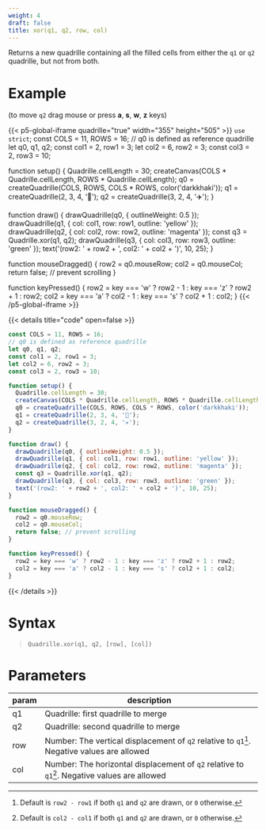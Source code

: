 ```yaml
---
weight: 4   
draft: false
title: xor(q1, q2, row, col)
---
```


Returns a new quadrille containing all the filled cells from either the `q1` or `q2` quadrille, but not from both.

# Example

(to move `q2` drag mouse or press **a**, **s**, **w**, **z** keys)

{{< p5-global-iframe quadrille="true" width="355" height="505" >}}
`use strict`;
const COLS = 11, ROWS = 16;
// q0 is defined as reference quadrille
let q0, q1, q2;
const col1 = 2, row1 = 3;
let col2 = 6, row2 = 3;
const col3 = 2, row3 = 10;

function setup() {
  Quadrille.cellLength = 30;
  createCanvas(COLS * Quadrille.cellLength, ROWS * Quadrille.cellLength);
  q0 = createQuadrille(COLS, ROWS, COLS * ROWS, color('darkkhaki'));
  q1 = createQuadrille(2, 3, 4, '👻');
  q2 = createQuadrille(3, 2, 4, '✈️');
}

function draw() {
  drawQuadrille(q0, { outlineWeight: 0.5 });
  drawQuadrille(q1, { col: col1, row: row1, outline: 'yellow' });
  drawQuadrille(q2, { col: col2, row: row2, outline: 'magenta' });
  const q3 = Quadrille.xor(q1, q2);
  drawQuadrille(q3, { col: col3, row: row3, outline: 'green' });
  text('(row2: ' + row2 + ', col2: ' + col2 + ')', 10, 25);
}

function mouseDragged() {
  row2 = q0.mouseRow;
  col2 = q0.mouseCol;
  return false; // prevent scrolling
}

function keyPressed() {
  row2 = key === 'w' ? row2 - 1 : key === 'z' ? row2 + 1 : row2;
  col2 = key === 'a' ? col2 - 1 : key === 's' ? col2 + 1 : col2;
}
{{< /p5-global-iframe >}}

{{< details title="code" open=false >}}
```js
const COLS = 11, ROWS = 16;
// q0 is defined as reference quadrille
let q0, q1, q2;
const col1 = 2, row1 = 3;
let col2 = 6, row2 = 3;
const col3 = 2, row3 = 10;

function setup() {
  Quadrille.cellLength = 30;
  createCanvas(COLS * Quadrille.cellLength, ROWS * Quadrille.cellLength);
  q0 = createQuadrille(COLS, ROWS, COLS * ROWS, color('darkkhaki'));
  q1 = createQuadrille(2, 3, 4, '👻');
  q2 = createQuadrille(3, 2, 4, '✈️');
}

function draw() {
  drawQuadrille(q0, { outlineWeight: 0.5 });
  drawQuadrille(q1, { col: col1, row: row1, outline: 'yellow' });
  drawQuadrille(q2, { col: col2, row: row2, outline: 'magenta' });
  const q3 = Quadrille.xor(q1, q2);
  drawQuadrille(q3, { col: col3, row: row3, outline: 'green' });
  text('(row2: ' + row2 + ', col2: ' + col2 + ')', 10, 25);
}

function mouseDragged() {
  row2 = q0.mouseRow;
  col2 = q0.mouseCol;
  return false; // prevent scrolling
}

function keyPressed() {
  row2 = key === 'w' ? row2 - 1 : key === 'z' ? row2 + 1 : row2;
  col2 = key === 'a' ? col2 - 1 : key === 's' ? col2 + 1 : col2;
}
```
{{< /details >}}

# Syntax

> `Quadrille.xor(q1, q2, [row], [col])`

# Parameters

| param | description                                                                                   |
|-------|-----------------------------------------------------------------------------------------------|
| q1    | Quadrille: first quadrille to merge                                                           |
| q2    | Quadrille: second quadrille to merge                                                          |
| row   | Number: The vertical displacement of `q2` relative to `q1`[^1]. Negative values are allowed   |
| col   | Number: The horizontal displacement of `q2` relative to `q1`[^2]. Negative values are allowed |

[^1]: Default is `row2 - row1` if both `q1` and `q2` are drawn, or `0` otherwise.
[^2]: Default is `col2 - col1` if both `q1` and `q2` are drawn, or `0` otherwise.